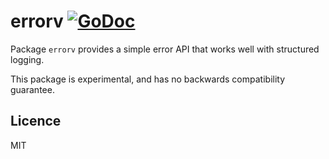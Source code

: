 # errorv [![GoDoc](https://godoc.org/github.com/jjeffery/errorv?status.svg)](https://godoc.org/github.com/jjeffery/errorv)

Package `errorv` provides a simple error API that works well with structured logging.

This package is experimental, and has no backwards compatibility guarantee.


## Licence

MIT

